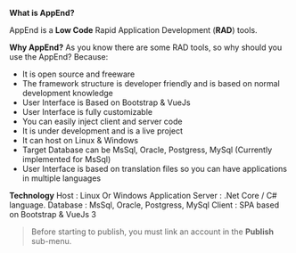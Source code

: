 **What is AppEnd?**

AppEnd is a **Low Code** Rapid Application Development (**RAD**) tools.  

**Why AppEnd?**
As you know there are some RAD tools, so why should you use the AppEnd?
Because:
- It is open source and freeware
- The framework structure is developer friendly and is based on normal development knowledge
- User Interface is Based on Bootstrap & VueJs
- User Interface is fully customizable
- You can easily inject client and server code
- It is under development and is a live project  
- It can host on Linux & Windows
- Target Database can be MsSql, Oracle, Postgress, MySql (Currently implemented for MsSql)
- User Interface is based on translation files so you can have applications in multiple languages

**Technology**
Host : Linux Or Windows
Application Server : .Net Core / C# language. 
Database : MsSql, Oracle, Postgress, MySql
Client : SPA based on Bootstrap & VueJs 3

> Before starting to publish, you must link an account in the **Publish** sub-menu.
